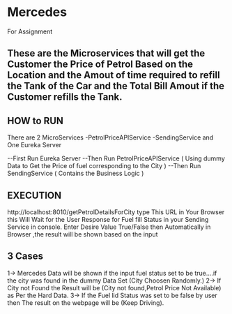 # Mercedes
For Assignment

These are the Microservices that will get the Customer the Price of Petrol Based on the Location and the Amout of time required to refill the Tank of the Car and the Total Bill Amout if the Customer refills the Tank.
---------------------


HOW to RUN
--------------------
There are 2 MicroServices
-PetrolPriceAPIService
-SendingService
and One Eureka Server

--First Run Eureka Server
  --Then Run PetrolPriceAPIService ( Using dummy Data to Get the Price of fuel corresponding to the City  )
    --Then Run SendingService     ( Contains the Business Logic )
    
EXECUTION
--------------------

  http://localhost:8010/getPetrolDetailsForCity type This URL in Your Browser
  this Will Wait for the User Response for Fuel fill Status  in your Sending Service in console.
  Enter Desire Value True/False
  then Automatically in Browser ,the result will be shown  based on the input
  
  3 Cases
  ---------------------
1-> Mercedes Data will be shown if the input fuel status set to be true....if the city was found in the dummy Data Set (City Choosen Randomly.)
2-> If City not Found the Result will be  (City not found,Petrol Price Not Available) as Per the Hard Data.
3-> If the Fuel lid Status was set to be false by user then The result on the webpage will be (Keep Driving).
